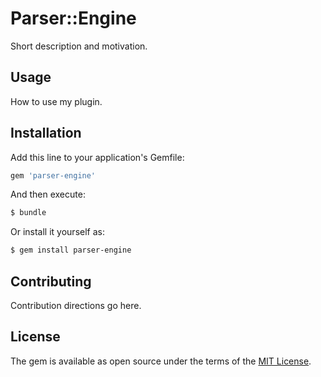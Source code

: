 # Parser::Engine
Short description and motivation.

## Usage
How to use my plugin.

## Installation
Add this line to your application's Gemfile:

```ruby
gem 'parser-engine'
```

And then execute:
```bash
$ bundle
```

Or install it yourself as:
```bash
$ gem install parser-engine
```

## Contributing
Contribution directions go here.

## License
The gem is available as open source under the terms of the [MIT License](https://opensource.org/licenses/MIT).
